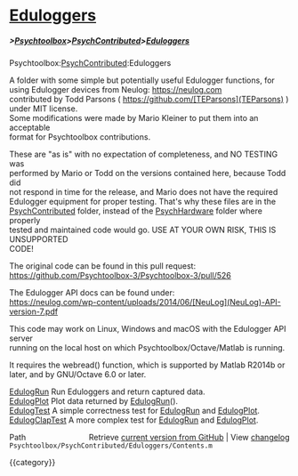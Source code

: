 # [Eduloggers](Eduloggers)
##### >[Psychtoolbox](Psychtoolbox)>[PsychContributed](PsychContributed)>[Eduloggers](Eduloggers)

Psychtoolbox:[PsychContributed](PsychContributed):Eduloggers  
  
A folder with some simple but potentially useful Edulogger functions, for  
using Edulogger devices from Neulog: https://neulog.com  
contributed by Todd Parsons ( https://github.com/[TEParsons](TEParsons) ) under MIT license.  
Some modifications were made by Mario Kleiner to put them into an acceptable  
format for Psychtoolbox contributions.  
  
These are "as is" with no expectation of completeness, and NO TESTING was  
performed by Mario or Todd on the versions contained here, because Todd did  
not respond in time for the release, and Mario does not have the required  
Edulogger equipment for proper testing. That's why these files are in the  
[PsychContributed](PsychContributed) folder, instead of the [PsychHardware](PsychHardware) folder where properly  
tested and maintained code would go. USE AT YOUR OWN RISK, THIS IS UNSUPPORTED  
CODE!  
  
The original code can be found in this pull request:  
https://github.com/Psychtoolbox-3/Psychtoolbox-3/pull/526  
  
The Edulogger API docs can be found under:  
https://neulog.com/wp-content/uploads/2014/06/[NeuLog](NeuLog)-API-version-7.pdf  
  
This code may work on Linux, Windows and macOS with the Edulogger API server  
running on the local host on which Psychtoolbox/Octave/Matlab is running.  
  
It requires the webread() function, which is supported by Matlab R2014b or  
later, and by GNU/Octave 6.0 or later.  
  
  
[EdulogRun](EdulogRun)         Run Eduloggers and return captured data.  
[EdulogPlot](EdulogPlot)        Plot data returned by [EdulogRun](EdulogRun)().  
[EdulogTest](EdulogTest)        A simple correctness test for [EdulogRun](EdulogRun) and [EdulogPlot](EdulogPlot).  
[EdulogClapTest](EdulogClapTest)    A more complex test for [EdulogRun](EdulogRun) and [EdulogPlot](EdulogPlot).  
  




<div class="code_header" style="text-align:right;">
  <span style="float:left;">Path&nbsp;&nbsp;</span> <span class="counter">Retrieve <a href=
  "https://raw.github.com/Psychtoolbox-3/Psychtoolbox-3/beta/Psychtoolbox/PsychContributed/Eduloggers/Contents.m">current version from GitHub</a> | View <a href=
  "https://github.com/Psychtoolbox-3/Psychtoolbox-3/commits/beta/Psychtoolbox/PsychContributed/Eduloggers/Contents.m">changelog</a></span>
</div>
<div class="code">
  <code>Psychtoolbox/PsychContributed/Eduloggers/Contents.m</code>
</div>

{{category}}